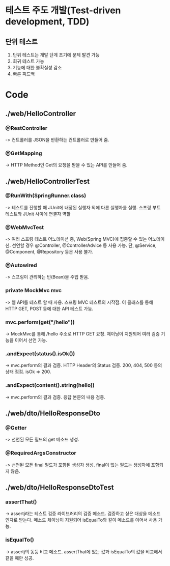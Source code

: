 # 테스트 주도 개발(Test-driven development, TDD)
## 단위 테스트
1. 단위 테스트는 개발 단계 초기에 문제 발견 가능
2. 회귀 테스트 가능
3. 기능에 대한 불확실성 감소
4. 빠른 피드백

# Code

## ./web/HelloController
### @RestController
-> 컨트롤러를 JSON을 반환하는 컨트롤러로 만들어 줌.

### @GetMapping
-> HTTP Method인 Get의 요청을 받을 수 있는 API를 만들어 줌.

## ./web/HelloControllerTest
### @RunWith(SpringRunner.class)
-> 테스트를 진행할 때 JUnit에 내장된 실행자 외에 다른 실행자를 실행.
   스프링 부트 테스트와 JUnit 사이에 연결자 역할

### @WebMvcTest
-> 여러 스프링 테스트 어노테이션 중, Web(Spring MVC)에 집중할 수 있는 어노테이션.
   선언할 경우 @Controller, @ControllerAdvice 등 사용 가능.
   단, @Service, @Component, @Repository 등은 사용 불가.

### @Autowired
-> 스프링이 관리하는 빈(Bean)을 주입 받음.

### private MockMvc mvc
-> 웹 API를 테스트 할 때 사용.
   스프링 MVC 테스트의 시작점.
   이 클래스를 통해 HTTP GET, POST 등에 대한 API 테스트 가능.

### mvc.perform(get("/hello"))
-> MockMvc를 통해 /hello 주소로 HTTP GET 요청.
   체이닝이 지원되어 여러 검증 기능을 이어서 선언 가능.

### .andExpect(status().isOk())
-> mvc.perform의 결과 검증.
   HTTP Header의 Status 검증.
   200, 404, 500 등의 상태 점검.
   isOk => 200.

### .andExpect(content().string(hello))
-> mvc.perform의 결과 검증.
   응답 본문의 내용 검증.

##  ./web/dto/HelloResponseDto
### @Getter
-> 선언된 모든 필드의 get 메소드 생성.

### @RequiredArgsConstructor
-> 선언된 모든 final 필드가 포함된 생성자 생성.
   final이 없는 필드는 생성자에 포함되지 않음.

## ./web/dto/HelloResponseDtoTest
### assertThat()
-> assertj라는 테스트 검증 라이브러리의 검증 메소드.
   검증하고 싶은 대상을 메소드 인자로 받는다.
   메소드 체이닝이 지원되어 isEqualTo와 같이 메소드를 이어서 사용 가능.

### isEqualTo()
-> assertj의 동등 비교 메소드.
   assertThat에 있는 값과 isEqualTo의 값을 비교해서 같을 때만 성공.